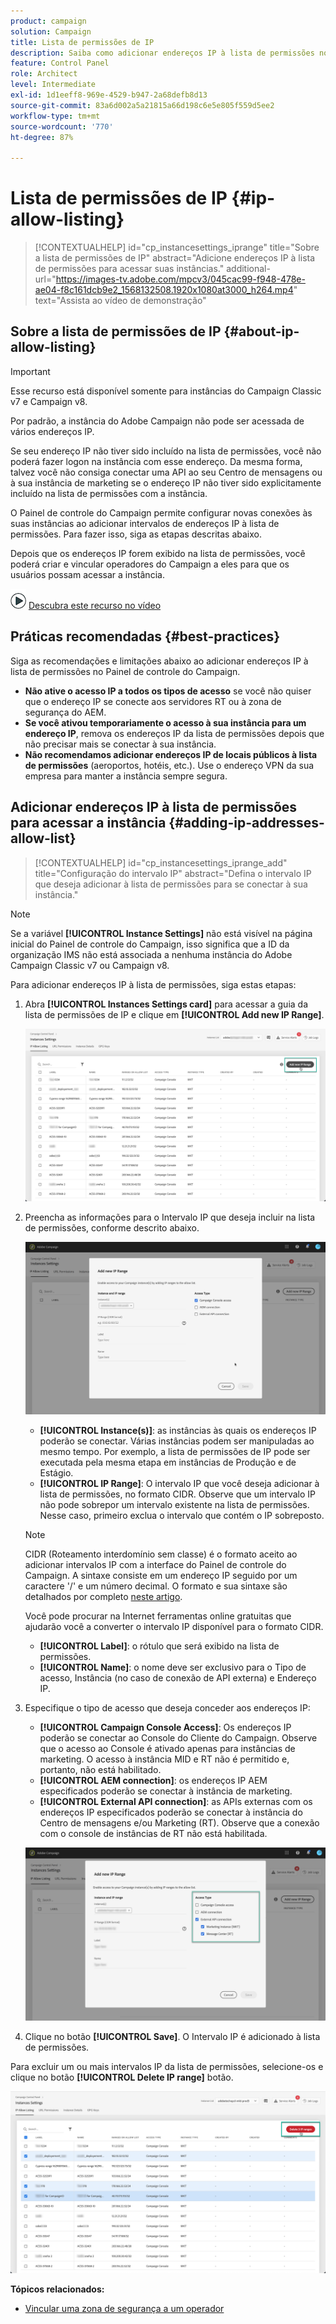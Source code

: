 ```yaml
---
product: campaign
solution: Campaign
title: Lista de permissões de IP
description: Saiba como adicionar endereços IP à lista de permissões no Painel de controle do Campaign para obter acesso à instância
feature: Control Panel
role: Architect
level: Intermediate
exl-id: 1d1eeff8-969e-4529-b947-2a68defb8d13
source-git-commit: 83a6d002a5a21815a66d198c6e5e805f559d5ee2
workflow-type: tm+mt
source-wordcount: '770'
ht-degree: 87%

---
```


# Lista de permissões de IP {#ip-allow-listing}

>[!CONTEXTUALHELP]
>id="cp_instancesettings_iprange"
>title="Sobre a lista de permissões de IP"
>abstract="Adicione endereços IP à lista de permissões para acessar suas instâncias."
>additional-url="https://images-tv.adobe.com/mpcv3/045cac99-f948-478e-ae04-f8c161dcb9e2_1568132508.1920x1080at3000_h264.mp4" text="Assista ao vídeo de demonstração"

## Sobre a lista de permissões de IP {#about-ip-allow-listing}

>[!IMPORTANT]
>
>Esse recurso está disponível somente para instâncias do Campaign Classic v7 e Campaign v8.

Por padrão, a instância do Adobe Campaign não pode ser acessada de vários endereços IP.

Se seu endereço IP não tiver sido incluído na lista de permissões, você não poderá fazer logon na instância com esse endereço. Da mesma forma, talvez você não consiga conectar uma API ao seu Centro de mensagens ou à sua instância de marketing se o endereço IP não tiver sido explicitamente incluído na lista de permissões com a instância.

O Painel de controle do Campaign permite configurar novas conexões às suas instâncias ao adicionar intervalos de endereços IP à lista de permissões. Para fazer isso, siga as etapas descritas abaixo.

Depois que os endereços IP forem exibido na lista de permissões, você poderá criar e vincular operadores do Campaign a eles para que os usuários possam acessar a instância.

![](assets/do-not-localize/how-to-video.png) [Descubra este recurso no vídeo](https://experienceleague.adobe.com/docs/campaign-classic-learn/control-panel/instance-settings/ip-allow-listing.html#instance-settings)

## Práticas recomendadas {#best-practices}

Siga as recomendações e limitações abaixo ao adicionar endereços IP à lista de permissões no Painel de controle do Campaign.

* **Não ative o acesso IP a todos os tipos de acesso** se você não quiser que o endereço IP se conecte aos servidores RT ou à zona de segurança do AEM.
* **Se você ativou temporariamente o acesso à sua instância para um endereço IP**, remova os endereços IP da lista de permissões depois que não precisar mais se conectar à sua instância.
* **Não recomendamos adicionar endereços IP de locais públicos à lista de permissões** (aeroportos, hotéis, etc.). Use o endereço VPN da sua empresa para manter a instância sempre segura.

## Adicionar endereços IP à lista de permissões para acessar a instância {#adding-ip-addresses-allow-list}

>[!CONTEXTUALHELP]
>id="cp_instancesettings_iprange_add"
>title="Configuração do intervalo IP"
>abstract="Defina o intervalo IP que deseja adicionar à lista de permissões para se conectar à sua instância."

>[!NOTE]
>
>Se a variável **[!UICONTROL Instance Settings]** não está visível na página inicial do Painel de controle do Campaign, isso significa que a ID da organização IMS não está associada a nenhuma instância do Adobe Campaign Classic v7 ou Campaign v8.

Para adicionar endereços IP à lista de permissões, siga estas etapas:

1. Abra **[!UICONTROL Instances Settings card]** para acessar a guia da lista de permissões de IP e clique em **[!UICONTROL Add new IP Range]**.



   ![](assets/ip_whitelist_list1.png)

1. Preencha as informações para o Intervalo IP que deseja incluir na lista de permissões, conforme descrito abaixo.

   ![](assets/ip_whitelist_add1.png)

   * **[!UICONTROL Instance(s)]**: as instâncias às quais os endereços IP poderão se conectar. Várias instâncias podem ser manipuladas ao mesmo tempo. Por exemplo, a lista de permissões de IP pode ser executada pela mesma etapa em instâncias de Produção e de Estágio.
   * **[!UICONTROL IP Range]**: O intervalo IP que você deseja adicionar à lista de permissões, no formato CIDR. Observe que um intervalo IP não pode sobrepor um intervalo existente na lista de permissões. Nesse caso, primeiro exclua o intervalo que contém o IP sobreposto.

   >[!NOTE]
   >
   >CIDR (Roteamento interdomínio sem classe) é o formato aceito ao adicionar intervalos IP com a interface do Painel de controle do Campaign. A sintaxe consiste em um endereço IP seguido por um caractere &#39;/&#39; e um número decimal. O formato e sua sintaxe são detalhados por completo [neste artigo](https://whatismyipaddress.com/cidr).
   >
   >Você pode procurar na Internet ferramentas online gratuitas que ajudarão você a converter o intervalo IP disponível para o formato CIDR.

   * **[!UICONTROL Label]**: o rótulo que será exibido na lista de permissões.
   * **[!UICONTROL Name]**: o nome deve ser exclusivo para o Tipo de acesso, Instância (no caso de conexão de API externa) e Endereço IP.


1. Especifique o tipo de acesso que deseja conceder aos endereços IP:

   * **[!UICONTROL Campaign Console Access]**: Os endereços IP poderão se conectar ao Console do Cliente do Campaign. Observe que o acesso ao Console é ativado apenas para instâncias de marketing. O acesso à instância MID e RT não é permitido e, portanto, não está habilitado.
   * **[!UICONTROL AEM connection]**: os endereços IP AEM especificados poderão se conectar à instância de marketing.
   * **[!UICONTROL External API connection]**: as APIs externas com os endereços IP especificados poderão se conectar à instância do Centro de mensagens e/ou Marketing (RT). Observe que a conexão com o console de instâncias de RT não está habilitada.

   ![](assets/ip_whitelist_acesstype.png)

1. Clique no botão **[!UICONTROL Save]**. O Intervalo IP é adicionado à lista de permissões.

   <!--![](assets/ip_whitelist_added.png)-->

Para excluir um ou mais intervalos IP da lista de permissões, selecione-os e clique no botão **[!UICONTROL Delete IP range]** botão.

![](assets/ip_whitelist_delete.png)

**Tópicos relacionados:**

* [Vincular uma zona de segurança a um operador](https://docs.campaign.adobe.com/doc/AC/en/INS_Additional_configurations_Configuring_Campaign_server.html#Linking_a_security_zone_to_an_operator)
